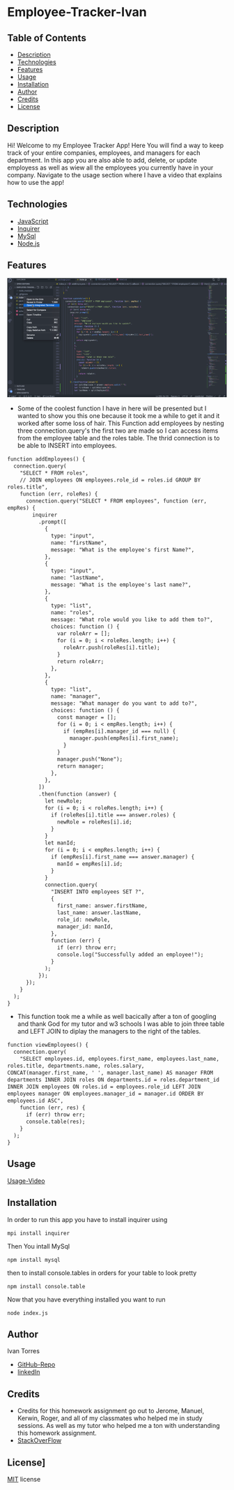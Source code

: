 # Employee-Tracker-Ivan

## Table of Contents
* [Description](#Description)
* [Technologies](#Technologies)
* [Features](#Features)
* [Usage](#Usage)
* [Installation](#Installation)
* [Author](#Author)
* [Credits](#Credits)
* [License](#License)

## Description 
Hi! Welcome to my Employee Tracker App! Here You will find a way to keep track of your entire companies, employees, and managers for each department. In this app you are also able to add, delete, or update employess as well as wiew all the employees you currently have in your company. Navigate to the usage section where I have a video that explains how to use the app!


## Technologies
* [JavaScript](https://www.w3schools.com/js/)
* [Inquirer](https://www.npmjs.com/package/inquirer)
* [MySql](https://nodejs.dev/learn/the-nodejs-fs-module)
* [Node.js](https://nodejs.org/en/)



## Features
![Employee-Tracker-gif](./assets/Employee-Tracker3.gif)

* Some of the coolest function I have in here will be presented but I wanted to show you this one because it took me a while to get it and it worked after some loss of hair. This Function add employees by nesting three connection.query's the first two are made so I can access items from the employee table and the roles table. The thrid connection is to be able to INSERT into employees. 
```
function addEmployees() {
  connection.query(
    "SELECT * FROM roles",
    // JOIN employees ON employees.role_id = roles.id GROUP BY roles.title",
    function (err, roleRes) {
      connection.query("SELECT * FROM employees", function (err, empRes) {
        inquirer
          .prompt([
            {
              type: "input",
              name: "firstName",
              message: "What is the employee's first Name?",
            },
            {
              type: "input",
              name: "lastName",
              message: "What is the employee's last name?",
            },
            {
              type: "list",
              name: "roles",
              message: "What role would you like to add them to?",
              choices: function () {
                var roleArr = [];
                for (i = 0; i < roleRes.length; i++) {
                  roleArr.push(roleRes[i].title);
                }
                return roleArr;
              },
            },
            {
              type: "list",
              name: "manager",
              message: "What manager do you want to add to?",
              choices: function () {
                const manager = [];
                for (i = 0; i < empRes.length; i++) {
                  if (empRes[i].manager_id === null) {
                    manager.push(empRes[i].first_name);
                  }
                }
                manager.push("None");
                return manager;
              },
            },
          ])
          .then(function (answer) {
            let newRole;
            for (i = 0; i < roleRes.length; i++) {
              if (roleRes[i].title === answer.roles) {
                newRole = roleRes[i].id;
              }
            }
            let manId;
            for (i = 0; i < empRes.length; i++) {
              if (empRes[i].first_name === answer.manager) {
                manId = empRes[i].id;
              }
            }
            connection.query(
              "INSERT INTO employees SET ?",
              {
                first_name: answer.firstName,
                last_name: answer.lastName,
                role_id: newRole,
                manager_id: manId,
              },
              function (err) {
                if (err) throw err;
                console.log("Successfully added an employee!");
              }
            );
          });
      });
    }
  );
}
  ```


* This function took me a while as well bacically after a ton of googling and thank God for my tutor and w3 schools I was able to join three table and LEFT JOIN to diplay the managers to the right of the tables. 

```
function viewEmployees() {
  connection.query(
    "SELECT employees.id, employees.first_name, employees.last_name, roles.title, departments.name, roles.salary, CONCAT(manager.first_name, ' ', manager.last_name) AS manager FROM departments INNER JOIN roles ON departments.id = roles.department_id INNER JOIN employees ON roles.id = employees.role_id LEFT JOIN employees manager ON employees.manager_id = manager.id ORDER BY employees.id ASC",
    function (err, res) {
      if (err) throw err;
      console.table(res);
    }
  );
}
```



## Usage
[Usage-Video](https://drive.google.com/file/d/1LGy1IfXMMrCYD3GC1WQpJG-t-X_o8UCy/view)


## Installation
In order to run this app you have to install inquirer using 
```
mpi install inquirer
```
Then You intall MySql

```
npm install mysql
```

then to install console.tables in orders for your table to look pretty
```
npm install console.table
```
Now that you have everything installed you want to run 
```
node index.js
```

## Author
Ivan Torres
* [GitHub-Repo](https://github.com/IvanTorresMia/READme-project-Ivan)
* [linkedIn](www.linkedin.com/in/ivan-torres-0828931b2)

## Credits
* Credits for this homework assignment go out to Jerome, Manuel, Kerwin, Roger, and all of my classmates who helped me in study sessions. As well as my tutor who helped me a ton with understanding this homework assignment. 
* [StackOverFlow](https://stackoverflow.com/)




## License]
[MIT](https://choosealicense.com/licenses/mit/#) license 